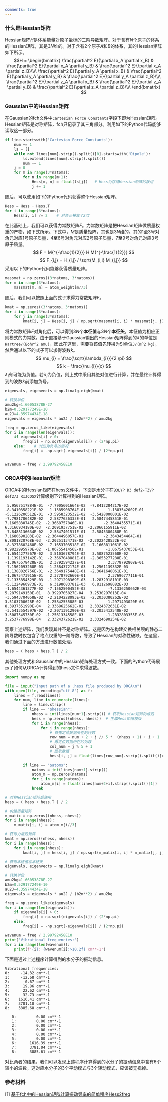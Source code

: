 ```yaml
---
comments: true
---
```


### 什么是Hessian矩阵

Hessian矩阵$H$是体系能量对原子坐标的二阶导数矩阵。对于含有$N$个原子的体系的Hessian矩阵，其是$3 N$维的。对于含有2个原子$A$和$B$的体系，其的Hessian矩阵如下所示。
$$H = 
\begin{bmatrix}
    \frac{\partial^2 E}{\partial x_A \partial x_B} & \frac{\partial^2 E}{\partial x_A \partial y_B} & \frac{\partial^2 E}{\partial x_A \partial z_B}\\\\
    \frac{\partial^2 E}{\partial y_A \partial x_B} & \frac{\partial^2 E}{\partial y_A \partial y_B} & \frac{\partial^2 E}{\partial y_A \partial z_B}\\\\
    \frac{\partial^2 E}{\partial z_A \partial x_B} & \frac{\partial^2 E}{\partial z_A \partial y_B} & \frac{\partial^2 E}{\partial z_A \partial z_B}\\\\
\end{bmatrix}
$$

### Gaussian中的Hessian矩阵

在Gaussian的fch文件中`Cartesian Force Constants`字段下即为Hessian矩阵。Hessian矩阵是对称矩阵，fch只记录了其三角部分。利用如下的Python代码能够读取这一部分。
``` py title="读取Hessian矩阵的三角部分" linenums="1" 
if line.startswith('Cartesian Force Constants'):
    num += 1
    ls = []
    while not lines[num].strip().split()[0].startswith('Dipole'):
        ls.extend(lines[num].strip().split())
        num += 1
    j = 0
    for m in range(3*natoms):
        for n in range(m+1):
            Hess[m, n] = float(ls[j])   # Hess为存储Hessian矩阵的数组
            j += 1
```
随后，可以使用如下的Python代码获得整个Hessian矩阵。
``` py title="获得整个Hessian矩阵" linenums="1"
Hess = Hess + Hess.T
for i in range(3*natoms):
    Hess[i, i] /= 2    # 对角元被算了2次
``` 
在此基础上，我们可以获得力常数矩阵$F$。力常数矩阵是把Hessian矩阵做质量权重的产物，如下式所示。下式中，$M$是质量矩阵，其也是$3 N$维的。其的1至3号对角元对应1号原子质量，4至6号对角元对应2号原子质量，7至9号对角元对应3号原子质量。
$$
F = M{^{-\frac{1}{2}}} H M{^{-\frac{1}{2}}} 
$$
$$
F_{i,j} = H_{i,j} / \sqrt{M_{i,i} M_{j,j}}
$$
采用以下的Python代码能够获得质量矩阵。
``` py title="构造质量矩阵" linenums="1"
massmat = np.zeros((3*natoms, 3*natoms))
for m in range(3*natoms):
    massmat[m, m] = atom_weight[m//3]
```
随后，我们可以按照上面的式子求得力常数矩阵$F$。
``` py title="计算求得力常数矩阵" linenums="1"
kmat = np.zeros((3*natoms, 3*natoms))
for i in range(3*natoms):
    for j in range(3*natoms):
        kmat[i, j] = Hess[i, j] / np.sqrt(massmat[i, i] * massmat[j, j])
```
将力常数矩阵$F$对角化后，可以得到$3 N$个<strong>本征值</strong>与$3 N$个<strong>本征矢</strong>。本征值为相应正则模式的力常数。由于直接基于Gaussian输出的Hessian矩阵得到的$\lambda$的单位是`Hartree/(Bohr^2 amu)`，因此在这里，需要将该值先转换为SI单位`J/(m^2 kg)`，然后通过以下的式子可以求得波数$k$。
$$
\nu_{i} = \frac{\sqrt{\lambda_{i}}}{2 \pi}
$$
$$
k = \frac{\nu_{i}}{c}
$$
$\lambda_{i}$有可能为负值。若$\lambda_{i}$为负值，则上式中采用其绝对值进行计算，并在最终计算得到的波数$k$前添加负号。
``` py title="获得波数" linenums="1"
eigenvals, eigenvects = np.linalg.eigh(kmat)

# 转换单位
amu2kg=1.66053878E-27
b2m=0.529177249E-10
au2J=4.35974434E-18
eigenvals = eigenvals * au2J / (b2m**2) / amu2kg

freq = np.zeros_like(eigenvals)
for i in range(len(eigenvals)):
    if eigenvals[i] > 0:
        freq[i] = np.sqrt(eigenvals[i]) / (2*np.pi)
    else:    # 对应为负号的情况
        freq[i] = -np.sqrt(-eigenvals[i]) / (2*np.pi)


wavenum = freq / 2.99792458E10
```

### ORCA中的Hessian矩阵
ORCA中的Hessian矩阵在hess文件中，下面是水分子在`B3LYP D3 def2-TZVP def2/J RIJCOSX`计算级别下计算得到的Hessian矩阵。
``` title="采用ORCA计算获得的水分子的Hessian矩阵"
 5.9567517884E-01  -7.7905601664E-02  -7.8412284217E-02  -8.3410358221E-02   1.1385908764E-01          1.1383542002E-01  -5.1226206512E-01  -3.5958323532E-02  -3.5428000001E-02
-7.7981786482E-02   2.5877636333E-01   2.5847445851E-01   7.1665830745E-02  -2.3668757846E-01         -2.3640435571E-01   6.3166934180E-03  -2.2091937751E-02  -2.2066155911E-02
-7.8488136634E-02   2.5847401511E-01   2.5845380488E-01   7.1680690283E-02  -2.3644496057E-01         -2.3643454464E-01   6.8081820768E-03  -2.2025113471E-02  -2.2022428532E-02
-8.3278602468E-02   7.1653703518E-02   7.1668811061E-02   9.9822995970E-02  -1.0675541456E-01          -1.0675437053E-01  -1.6544277567E-02   3.5103678794E-02   3.5087523568E-02
 1.1391193142E-01  -2.3667048881E-01  -2.3653277288E-01  -1.0675578428E-01   2.3792594227E-01          2.3778792808E-01  -7.1562093268E-03  -1.2584372174E-03  -1.2561139332E-03
 1.1388826756E-01  -2.3649175448E-01  -2.3641648061E-01  -1.0675473915E-01   2.3778792660E-01          2.3769677711E-01  -7.1335854329E-03  -1.2971298369E-03  -1.2832918101E-03
-5.1224960973E-01   6.3198683781E-03   6.8112698082E-03  -1.6544361377E-02  -7.1562500452E-03          -7.1336250662E-03   5.2879149150E-01   8.3929705827E-04   3.2530297013E-04
-3.5943704058E-02  -2.2104228093E-02  -2.2030380262E-02   3.5103700628E-02  -1.2584255588E-03          -1.2971493020E-03   8.3937351990E-04   2.3368625662E-02   2.3324372631E-02
-3.5413554597E-02  -2.2071391290E-02  -2.2035412540E-02   3.5087545730E-02  -1.2561334558E-03          -1.2832803355E-03   3.2537776998E-04   2.3324372621E-02   2.3324690254E-02
```
观察上述矩阵，我们发现其并不是对称矩阵。这是因为在构建交换相关项的静态二阶导数时仅包含了格点权重的一阶导数，导致了Hessian的对称性破缺。在这里，我们通过下面的方法进行数值处理。
``` py
hess = ( hess + hess.T ) / 2
```
其他处理方式和Gaussian中的Hessian矩阵处理方式一致。下面的Python代码展示了如何从ORCA计算得到的hess文件求得波数。
``` py title="通过ORCA的hess文件计算得到波数" linenums="1"
import numpy as np

file = input("Input path of a .hess file produced by ORCA\n")
with open(file, encoding="utf-8") as f:
    lines = f.readlines()
    for num, line in enumerate(lines):
        line = line.strip()
        if line == "$hessian":
            nhess = int(lines[num+1].strip()) # 获取Hessian矩阵的维数
            hess = np.zeros((nhess, nhess))  # 生成Hess矩阵模版
            for i in range(nhess):
                for j in range(nhess):
                    # 首先定位数据所在的行数
                    row_num = num + 2 + j // 5 *  (nhess + 1) + i + 1
                    # 再定位数据所在的列数
                    col_num = j % 5 + 1
                    # 提取数据
                    hess[i, j] = float(lines[row_num].strip().split()[col_num])
        
        if line == "$atoms":
            natoms = int(lines[num+1].strip())
            atom_m = np.zeros(natoms)
            for i in range(natoms):
                atom_m[i] = float(lines[num+2+i].strip().split()[1])
            break

# 对称Hessian矩阵后使用
hess = ( hess + hess.T ) / 2

# 构建质量矩阵
m_matix = np.zeros((nhess, nhess))
for i in range(nhess):
    m_matix[i, i] = atom_m[i//3]

# 获得力常数矩阵
kmat = np.zeros((nhess, nhess))
for i in range(nhess):
    for j in range(nhess):
        kmat[i, j] = hess[i, j] / np.sqrt(m_matix[i, i] * m_matix[j, j])

# 获得本征值与本征矢
eigenvals, eigenvects = np.linalg.eigh(kmat)

# 转换单位
amu2kg=1.66053878E-27
b2m=0.529177249E-10
au2J=4.35974434E-18
eigenvals = eigenvals * au2J / (b2m**2) / amu2kg

freq = np.zeros_like(eigenvals)
for i in range(len(eigenvals)):
    if eigenvals[i] > 0:
        freq[i] = np.sqrt(eigenvals[i]) / (2*np.pi)
    else:
        freq[i] = -np.sqrt(-eigenvals[i]) / (2*np.pi)

wavenum = freq / 2.99792458E10
print('Vibrational frequencies:')
for i in range(len(wavenum)):
    print(f'{i}: {wavenum[i]:>10.2f} cm**-1')
```
下面是通过上述程序计算得到的水分子的振动信息。
``` title="上述程序计算得到的水分子的振动信息"
Vibrational frequencies:
0:     -14.32 cm**-1
1:     -12.68 cm**-1
2:      -0.67 cm**-1
3:      19.86 cm**-1
4:      22.62 cm**-1
5:      32.73 cm**-1
6:    1616.41 cm**-1
7:    3781.10 cm**-1
8:    3885.68 cm**-1
```
``` title="ORCA的out文件中输出的水分子振动信息"
   0:         0.00 cm**-1
   1:         0.00 cm**-1
   2:         0.00 cm**-1
   3:         0.00 cm**-1
   4:         0.00 cm**-1
   5:         0.00 cm**-1
   6:      1616.39 cm**-1
   7:      3781.04 cm**-1
   8:      3885.61 cm**-1
```
对比两者的结果，我们可以发现上述程序计算得到的水分子的振动信息中含有6个较小的波数，这对应水分子的3个平动模式与3个转动模式，应该被无视掉。
### 参考材料
[1] <a href="http://sobereva.com/328" target="_blank">基于fch中的Hessian矩阵计算振动频率的简单程序Hess2freq</a>